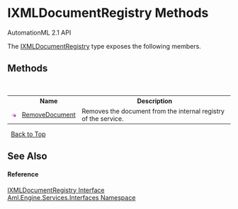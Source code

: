# IXMLDocumentRegistry Methods
AutomationML 2.1 API 

The <a href="T_Aml_Engine_Services_Interfaces_IXMLDocumentRegistry">IXMLDocumentRegistry</a> type exposes the following members.


## Methods
&nbsp;<table><tr><th></th><th>Name</th><th>Description</th></tr><tr><td>![Public method](media/pubmethod.gif "Public method")</td><td><a href="M_Aml_Engine_Services_Interfaces_IXMLDocumentRegistry_RemoveDocument">RemoveDocument</a></td><td>
Removes the document from the internal registry of the service.</td></tr></table>&nbsp;
<a href="#ixmldocumentregistry-methods">Back to Top</a>

## See Also


#### Reference
<a href="T_Aml_Engine_Services_Interfaces_IXMLDocumentRegistry">IXMLDocumentRegistry Interface</a><br /><a href="N_Aml_Engine_Services_Interfaces">Aml.Engine.Services.Interfaces Namespace</a><br />